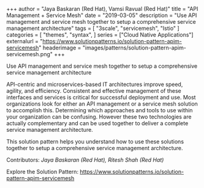 +++
author = "Jaya Baskaran (Red Hat), Vamsi Ravual (Red Hat)"
title = "API Management + Service Mesh"
date = "2019-03-05"
description = "Use API management and service mesh together to setup a comprehensive service management architecture"
tags = [
    "3scale", "servicemesh", "Istio"
]
categories = [
    "themes",
    "syntax",
]
series = ["Cloud Native Applications"]
externalurl = "https://www.solutionpatterns.io/solution-pattern-apim-servicemesh"
headerimage = "images/patterns/solution-pattern-apim-servicemesh.png"
+++


Use API management and service mesh together to setup a comprehensive service management architecture

<!--more-->

API-centric and microservices-based IT architectures improve speed, agility, and efficiency. Consistent and effective management of these interfaces and services is critical for successful deployment and use. Most organizations look for either an API management or a service mesh solution to accomplish this. Determining which approaches and tools to use within your organization can be confusing. However these two technologies are actually complementary and can be used together to deliver a complete service management architecture.

This solution pattern helps you understand how to use these solutions together to setup a comprehensive service management architecture.


Contributors: _Jaya Baskaran (Red Hat), Ritesh Shah (Red Hat)_

Explore the Solution Pattern: https://www.solutionpatterns.io/solution-pattern-apim-servicemesh